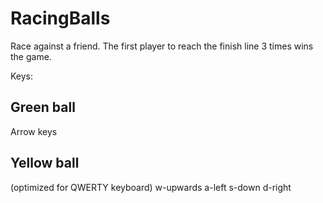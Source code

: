 # RacingBalls
Race against a friend. The first player to reach the finish line 3 times wins the game.

Keys:

## Green ball
Arrow keys

## Yellow ball
(optimized for QWERTY keyboard)
w-upwards
a-left
s-down
d-right
